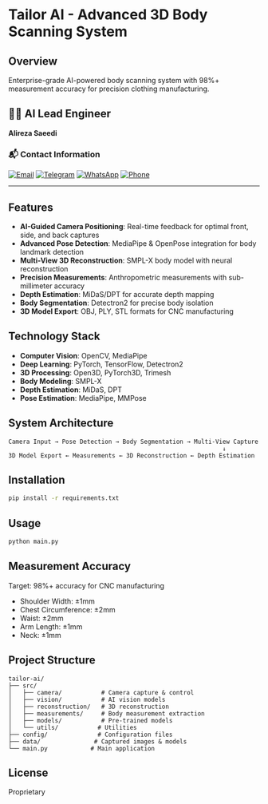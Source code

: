 # Tailor AI - Advanced 3D Body Scanning System

## Overview
Enterprise-grade AI-powered body scanning system with 98%+ measurement accuracy for precision clothing manufacturing.

## 👨‍💻 AI Lead Engineer

**Alireza Saeedi**

### 📬 Contact Information

[![Email](https://img.shields.io/badge/Email-alirezasaeediofficial%40gmail.com-D14836?style=for-the-badge&logo=gmail&logoColor=white)](mailto:alirezasaeediofficial@gmail.com)
[![Telegram](https://img.shields.io/badge/Telegram-@AR__Saeedi-2CA5E0?style=for-the-badge&logo=telegram&logoColor=white)](https://t.me/AR_Saeedi)
[![WhatsApp](https://img.shields.io/badge/WhatsApp-+98%209910615570-25D366?style=for-the-badge&logo=whatsapp&logoColor=white)](https://wa.me/0989910615570)
[![Phone](https://img.shields.io/badge/Phone-098--9910615570-blue?style=for-the-badge&logo=phone&logoColor=white)](tel:+989910615570)

---

## Features
- **AI-Guided Camera Positioning**: Real-time feedback for optimal front, side, and back captures
- **Advanced Pose Detection**: MediaPipe & OpenPose integration for body landmark detection
- **Multi-View 3D Reconstruction**: SMPL-X body model with neural reconstruction
- **Precision Measurements**: Anthropometric measurements with sub-millimeter accuracy
- **Depth Estimation**: MiDaS/DPT for accurate depth mapping
- **Body Segmentation**: Detectron2 for precise body isolation
- **3D Model Export**: OBJ, PLY, STL formats for CNC manufacturing

## Technology Stack
- **Computer Vision**: OpenCV, MediaPipe
- **Deep Learning**: PyTorch, TensorFlow, Detectron2
- **3D Processing**: Open3D, PyTorch3D, Trimesh
- **Body Modeling**: SMPL-X
- **Depth Estimation**: MiDaS, DPT
- **Pose Estimation**: MediaPipe, MMPose

## System Architecture

```
Camera Input → Pose Detection → Body Segmentation → Multi-View Capture
                                                            ↓
3D Model Export ← Measurements ← 3D Reconstruction ← Depth Estimation
```

## Installation

```bash
pip install -r requirements.txt
```

## Usage

```bash
python main.py
```

## Measurement Accuracy
Target: 98%+ accuracy for CNC manufacturing
- Shoulder Width: ±1mm
- Chest Circumference: ±2mm
- Waist: ±2mm
- Arm Length: ±1mm
- Neck: ±1mm

## Project Structure
```
tailor-ai/
├── src/
│   ├── camera/           # Camera capture & control
│   ├── vision/           # AI vision models
│   ├── reconstruction/   # 3D reconstruction
│   ├── measurements/     # Body measurement extraction
│   ├── models/           # Pre-trained models
│   └── utils/           # Utilities
├── config/              # Configuration files
├── data/               # Captured images & models
└── main.py            # Main application
```

## License
Proprietary

